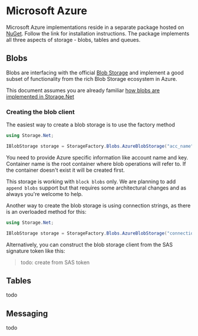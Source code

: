# Microsoft Azure

Microsoft Azure implementations reside in a separate package hosted on [NuGet](https://www.nuget.org/packages/Storage.Net.Microsoft.Azure/). Follow the link for installation instructions. The package implements all three aspects of storage - blobs, tables and queues.

## Blobs

Blobs are interfacing with the official [Blob Storage](https://azure.microsoft.com/en-gb/services/storage/blobs/) and implement a good subset of functionality from the rich Blob Storage ecosystem in Azure.

This document assumes you are already familiar [how blobs are implemented in Storage.Net](../blob-storage/index.md)

### Creating the blob client

The easiest way to create a blob storage is to use the factory method

```csharp
using Storage.Net;

IBlobStorage storage = StorageFactory.Blobs.AzureBlobStorage("acc_name", "acc_key", "container_name");
```

You need to provide Azure specific information like account name and key. Container name is the root container where blob operations will refer to. If the container doesn't exist it will be created first.

This storage is working with `block blobs` only. We are planning to add `append blobs` support but that requires some architectural changes and as always you're welcome to help.

Another way to create the blob storage is using connection strings, as there is an overloaded method for this:

```csharp
using Storage.Net;

IBlobStorage storage = StorageFactory.Blobs.AzureBlobStorage("connection_string", "container_name");
```

Alternatively, you can construct the blob storage client from the SAS signature token like this:

> todo: create from SAS token

## Tables

todo

## Messaging

todo